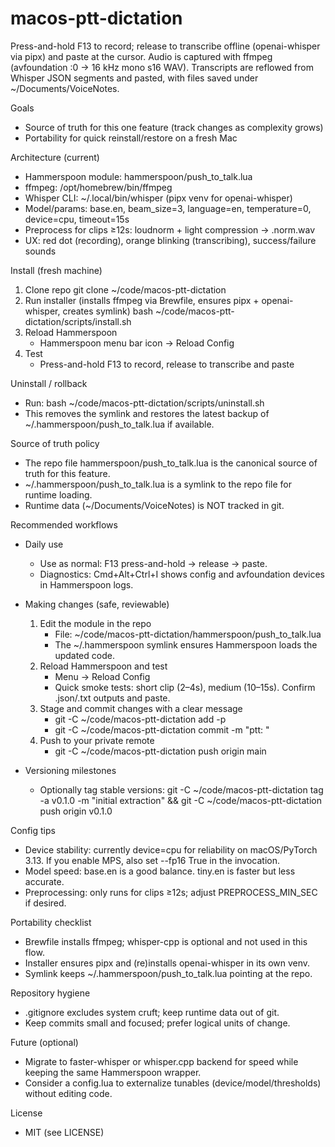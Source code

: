 # macos-ptt-dictation

Press-and-hold F13 to record; release to transcribe offline (openai-whisper via pipx) and paste at the cursor. Audio is captured with ffmpeg (avfoundation :0 -> 16 kHz mono s16 WAV). Transcripts are reflowed from Whisper JSON segments and pasted, with files saved under ~/Documents/VoiceNotes.

Goals
- Source of truth for this one feature (track changes as complexity grows)
- Portability for quick reinstall/restore on a fresh Mac

Architecture (current)
- Hammerspoon module: hammerspoon/push_to_talk.lua
- ffmpeg: /opt/homebrew/bin/ffmpeg
- Whisper CLI: ~/.local/bin/whisper (pipx venv for openai-whisper)
- Model/params: base.en, beam_size=3, language=en, temperature=0, device=cpu, timeout=15s
- Preprocess for clips ≥12s: loudnorm + light compression -> .norm.wav
- UX: red dot (recording), orange blinking (transcribing), success/failure sounds

Install (fresh machine)
1) Clone repo
   git clone <your-private-remote-url> ~/code/macos-ptt-dictation
2) Run installer (installs ffmpeg via Brewfile, ensures pipx + openai-whisper, creates symlink)
   bash ~/code/macos-ptt-dictation/scripts/install.sh
3) Reload Hammerspoon
   - Hammerspoon menu bar icon → Reload Config
4) Test
   - Press-and-hold F13 to record, release to transcribe and paste

Uninstall / rollback
- Run:
  bash ~/code/macos-ptt-dictation/scripts/uninstall.sh
- This removes the symlink and restores the latest backup of ~/.hammerspoon/push_to_talk.lua if available.

Source of truth policy
- The repo file hammerspoon/push_to_talk.lua is the canonical source of truth for this feature.
- ~/.hammerspoon/push_to_talk.lua is a symlink to the repo file for runtime loading.
- Runtime data (~/Documents/VoiceNotes) is NOT tracked in git.

Recommended workflows
- Daily use
  - Use as normal: F13 press-and-hold → release → paste.
  - Diagnostics: Cmd+Alt+Ctrl+I shows config and avfoundation devices in Hammerspoon logs.

- Making changes (safe, reviewable)
  1) Edit the module in the repo
     - File: ~/code/macos-ptt-dictation/hammerspoon/push_to_talk.lua
     - The ~/.hammerspoon symlink ensures Hammerspoon loads the updated code.
  2) Reload Hammerspoon and test
     - Menu → Reload Config
     - Quick smoke tests: short clip (2–4s), medium (10–15s). Confirm .json/.txt outputs and paste.
  3) Stage and commit changes with a clear message
     - git -C ~/code/macos-ptt-dictation add -p
     - git -C ~/code/macos-ptt-dictation commit -m "ptt: <concise change summary>"
  4) Push to your private remote
     - git -C ~/code/macos-ptt-dictation push origin main

- Versioning milestones
  - Optionally tag stable versions: git -C ~/code/macos-ptt-dictation tag -a v0.1.0 -m "initial extraction" && git -C ~/code/macos-ptt-dictation push origin v0.1.0

Config tips
- Device stability: currently device=cpu for reliability on macOS/PyTorch 3.13. If you enable MPS, also set --fp16 True in the invocation.
- Model speed: base.en is a good balance. tiny.en is faster but less accurate.
- Preprocessing: only runs for clips ≥12s; adjust PREPROCESS_MIN_SEC if desired.

Portability checklist
- Brewfile installs ffmpeg; whisper-cpp is optional and not used in this flow.
- Installer ensures pipx and (re)installs openai-whisper in its own venv.
- Symlink keeps ~/.hammerspoon/push_to_talk.lua pointing at the repo.

Repository hygiene
- .gitignore excludes system cruft; keep runtime data out of git.
- Keep commits small and focused; prefer logical units of change.

Future (optional)
- Migrate to faster-whisper or whisper.cpp backend for speed while keeping the same Hammerspoon wrapper.
- Consider a config.lua to externalize tunables (device/model/thresholds) without editing code.

License
- MIT (see LICENSE)


